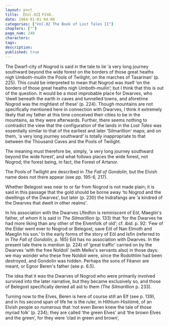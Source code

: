 ```yaml
---
layout: post
title: 【Vol.02】P248.
date: 1984-01-01 04:08
categories: ["Vol.02 The Book of Lost Tales II"]
chapters: [""]
page_num: 248
characters: 
tags: 
description: 
published: true
---
```


<p style="text-indent: 0;">
The Dwarf-city of Nogrod is said in the tale to lie ‘a very long journey southward beyond the wide forest on the borders of those great heaths nigh Umboth-muilin the Pools of Twilight, on the marches of Tasarinan’ (p. 225). This could be interpreted to mean that Nogrod was itself ‘on the borders of those great heaths nigh Umboth-muilin’; but I think that this is out of the question. It would be a most improbable place for Dwarves, who ‘dwell beneath the earth in caves and tunnelled towns, and aforetime Nogrod was the mightiest of these’ (p. 224). Though mountains are not specifically mentioned here in connection with Dwarves, I think it extremely likely that my father at this time conceived their cities to be in the mountains, as they were afterwards. Further, there seems nothing to contradict the view that the configuration of the lands in the <I>Lost Tales</I> was essentially similar to that of the earliest and later ‘Silmarillion’ maps; and on them, ‘a very long journey southward’ is totally inappropriate to that between the Thousand Caves and the Pools of Twilight.
</p>

The meaning must therefore be, simply, ‘a very long journey southward beyond the wide forest’, and what follows places the wide forest, not Nogrod; the forest being, in fact, the Forest of Artanor.

The Pools of Twilight are described in <I>The Fall of Gondolin,</I> but the Elvish name does not there appear (see pp. 195-6, 217).

Whether Belegost was near to or far from Nogrod is not made plain; it is said in this passage that the gold should be borne away ‘to Nogrod and the dwellings of the Dwarves', but later (p. 230) the Indrafangs are ‘a kindred of the Dwarves that dwelt in other realms'.

In his association with the Dwarves Ufedhin is reminiscent of Eöl, Maeglin's father, of whom it is said in <I>The Silmarillion</I> (p. 133) that ‘for the Dwarves he had more liking than any other of the Elvenfolk of old’; cf. <I>ibid.</I> p. 92: ‘Few of the Eldar went ever to Nogrod or Belegost, save Eöl of Nan Elmoth and Maeglin his son.’ In the early forms of the story of Eöl and Isfin (referred to in <I>The Fall of Gondolin,</I> p. 165) Eöl has no association with Dwarves. In the present tale there is mention (p. 224) of ‘great traffic’ carried on by the Dwarves ‘with the free Noldoli’ (with Melko's servants also) in those days: we may wonder who these free Noldoli were, since the Rodothlim had been destroyed, and Gondolin was hidden. Perhaps the sons of Fëanor are meant, or Egnor Beren's father (see p. 6.5).

The idea that it was the Dwarves of Nogrod who were primarily involved survived into the later narrative, but they became exclusively so, and those of Belegost specifically denied all aid to them <I>(The Silmarillion</I> p. 233).

Turning now to the Elves, Beren is here of course still an Elf (see p. 139), and in his second span of life he is the ruler, in Hithlum-Hisilómë, of an Elvish people so numerous that ‘not even Beren knew the tale of those myriad folk’ (p. 234); they are called ‘the green Elves' and ‘the brown Elves and the green’, for they were ‘clad in green and brown’,

